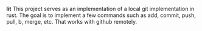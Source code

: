 **lit**
This project serves as an implementation of a local git implementation in rust. The goal is to implement a few commands such as
add, commit, push, pull, b, merge, etc. That works with github remotely.
